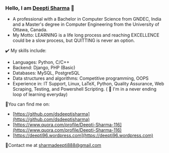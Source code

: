 ### Hello, I am [Deepti Sharma](https://dsdeeptisharma.github.io/) 👋

- A professional with a Bachelor in Computer Science from GNDEC, India and a Master's degree in Computer Engineering from the University of Ottawa, Canada.
- My Motto: LEARNING is a life long process and reaching EXCELLENCE could be a slow process, but QUITTING is never an option.

✔️ My skills include:
- Languages: Python, C/C++
- Backend: Django, PHP (Basic)
- Databases: MySQL, PostgreSQL
- Data structures and algorithms: Competitive programming, OOPS
- Experience in: IT Support, Linux, LaTeX, Python, Quality Assurance, Web Scraping, Testing, and Powershell Scripting.
( 🔭 I'm in a never ending loop of learning everyday)

🔎You can find me on:
- [https://github.com/dsdeeptisharma](https://github.com/dsdeeptisharma)
- [https://www.quora.com/profile/Deepti-Sharma-116](https://www.quora.com/profile/Deepti-Sharma-116)
- [https://deepti96.wordpress.com](https://deepti96.wordpress.com)

📩Contact me at sharmadeepti888@gmail.com 


<!--
**dsdeeptisharma/dsdeeptisharma** is a ✨ _special_ ✨ repository because its `README.md` (this file) appears on your GitHub profile.

Here are some ideas to get you started:

- 🔭 I’m currently working on ...
- 🌱 I’m currently learning ...
- 👯 I’m looking to collaborate on ...
- 🤔 I’m looking for help with ...
- 💬 Ask me about ...
- 📫 How to reach me: ...
- 😄 Pronouns: ...
- ⚡ Fun fact: ...
-->
